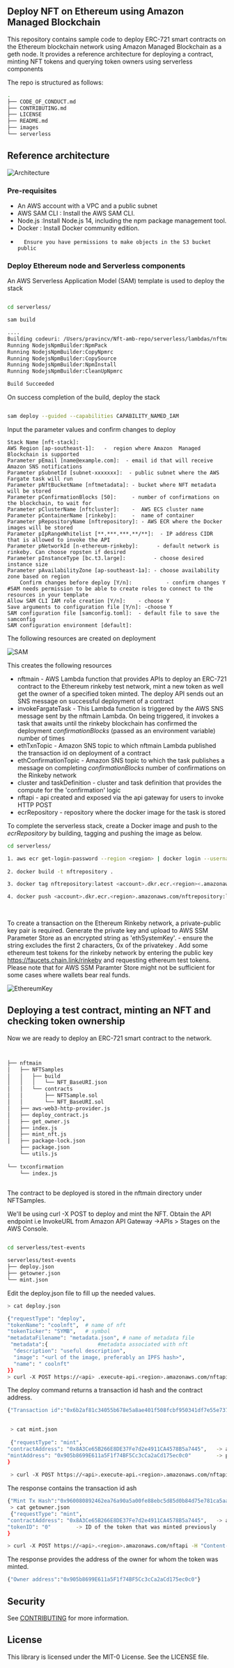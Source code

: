 ## Deploy NFT on Ethereum using Amazon Managed Blockchain

This repository contains sample code to deploy ERC-721 smart contracts on the Ethereum blockchain network using Amazon Managed Blockchain as a geth node. It provides a reference architecture for deploying a contract, minting NFT tokens and querying token owners using serverless components

The repo is structured as follows:

````bash
.
├── CODE_OF_CONDUCT.md
├── CONTRIBUTING.md
├── LICENSE
├── README.md
├── images
└── serverless

   ````
   
## Reference architecture 

![Architecture](./images/arch800x400.png)

### Pre-requisites

-	An AWS account with a VPC and a public subnet
-	AWS SAM CLI : Install the AWS SAM CLI.
-	Node.js :Install Node.js 14, including the npm package management tool.
-	Docker : Install Docker community edition.
-       Ensure you have permissions to make objects in the S3 bucket public

### Deploy Ethereum node and Serverless components

An AWS Serverless Application Model (SAM) template is used to deploy the stack

````bash

cd serverless/

sam build

....
Building codeuri: /Users/pravincv/Nft-amb-repo/serverless/lambdas/nftmain runtime: nodejs14.x metadata: {} architecture: x86_64 functions: ['nftmain']
Running NodejsNpmBuilder:NpmPack
Running NodejsNpmBuilder:CopyNpmrc
Running NodejsNpmBuilder:CopySource
Running NodejsNpmBuilder:NpmInstall
Running NodejsNpmBuilder:CleanUpNpmrc

Build Succeeded

```` 

On success completion of the build, deploy the stack 

````bash

sam deploy --guided --capabilities CAPABILITY_NAMED_IAM
````

Input the parameter values and confirm changes to deploy

	Stack Name [nft-stack]:       
	AWS Region [ap-southeast-1]:   -  region where Amazon  Managed Blockchain is supported
	Parameter pEmail [name@example.com]:  - email id that will receive Amazon SNS notifications 
	Parameter pSubnetId [subnet-xxxxxxx]:  - public subnet where the AWS Fargate task will run
	Parameter pNftBucketName [nftmetadata]: - bucket where NFT metadata will be stored
	Parameter pConfirmationBlocks [50]:     - number of confirmations on the blockchain, to wait for
	Parameter pClusterName [nftcluster]:    -  AWS ECS cluster name
	Parameter pContainerName [rinkeby]:     -  name of container
	Parameter pRepositoryName [nftrepository]: - AWS ECR where the Docker images will be stored
	Parameter pIpRangeWhitelist [**.***.***.**/**]:  - IP address CIDR that is allowed to invoke the API
	Parameter pNetworkId [n-ethereum-rinkeby]:      - default network is rinkeby. Can choose ropsten if desired
	Parameter pInstanceType [bc.t3.large]:         - choose desired instance size
	Parameter pAvailabilityZone [ap-southeast-1a]: - choose availability zone based on region
      	Confirm changes before deploy [Y/n]:           - confirm changes Y
	#SAM needs permission to be able to create roles to connect to the resources in your template
	Allow SAM CLI IAM role creation [Y/n]:    - choose Y
	Save arguments to configuration file [Y/n]: -choose Y
	SAM configuration file [samconfig.toml]:  - default file to save the samconfig
	SAM configuration environment [default]:   



The following resources are created on deployment

![SAM](./images/sam800x400.png)



This creates the following resources

* nftmain  -  AWS Lambda function that provides APIs to  deploy an ERC-721 contract to the Ethereum  rinkeby test network, mint a new token as well get the owner of a specified token minted. The deploy API sends out an SNS message on successful deployment of a contract
 * invokeFargateTask   - This Lambda function  is triggered by the AWS SNS message sent by the nftmain Lambda. On being triggered, it invokes a  task that awaits until the rinkeby blockchain has confirmed the deployment _confirmationBlocks_ (passed as an environment variable)  number of times
 * ethTxnTopic -  Amazon SNS topic to which nftmain Lambda published the transaction id on deployment of a contract 
 * ethConfirmationTopic  - Amazon SNS topic to which the  task publishes a message on completing  _confirmationBlocks_ number of confirmations on the Rinkeby network
 * cluster and taskDefinition -  cluster and task definition that provides the compute for the 'confirmation' logic
 * nftapi - api created and exposed via the  api gateway for users to invoke  HTTP POST 
 * ecrRepository - repository where the docker image for the  task is stored


To complete the serverless stack, create a Docker image and push to the _ecrRepository_ by building, tagging and pushing the image as below.

````bash
cd serverless/

1. aws ecr get-login-password --region <region> | docker login --username AWS --password-stdin <account id>.dkr.ecr.<region>.amazonaws.com
    
2. docker build -t nftrepository .

3. docker tag nftrepository:latest <account>.dkr.ecr.<region><.amazonaws.com/nftrepository:latest

4. docker push <account>.dkr.ecr.<region>.amazonaws.com/nftrepository:latest
    
    
  ````

To create a transaction on the Ethereum Rinkeby network, a private-public key pair is required. Generate the private key and upload to AWS SSM Parameter Store  as an encrypted string as 'ethSystemKey'. - ensure the string excludes the first 2 characters, 0x of the privatekey . Add some ethereum test tokens for the rinkeby network by entering the public key https://faucets.chain.link/rinkeby  and requesting ethereum test tokens. Please note that for AWS SSM Paramter Store might not be sufficient for some cases where wallets bear real funds.


![EthereumKey](./images/eth800x400.png)
## Deploying a test contract, minting an NFT and checking token ownership

Now we are ready to deploy an ERC-721 smart contract to the network.

```` bash


├── nftmain
│   ├── NFTSamples
│   │   ├── build
│   │   │   └── NFT_BaseURI.json
│   │   └── contracts
│   │       ├── NFTSample.sol
│   │       └── NFT_BaseURI.sol
│   ├── aws-web3-http-provider.js
│   ├── deploy_contract.js
│   ├── get_owner.js
│   ├── index.js
│   ├── mint_nft.js
│   ├── package-lock.json
    ├── package.json
    └── utils.js
    
└── txconfirmation
    └── index.js
    
   ````
   The contract to be deployed  is stored in the nftmain directory under NFTSamples.
   
  We'll be using curl -X POST to deploy and mint the NFT. Obtain the API endpoint i.e InvokeURL from  Amazon API Gateway ->APIs > Stages on the AWS Console.
   
   ````bash
 
cd serverless/test-events 

serverless/test-events
├── deploy.json
├── getowner.json
└── mint.json
 ````
Edit the deploy.json file to fill up the needed values.

```` bash
> cat deploy.json

{"requestType": "deploy",
"tokenName": "coolnft",  # name of nft
"tokenTicker": "SYMB",   # symbol
"metadataFilename": "metadata.json", # name of metadata file
 "metadata":{                #metadata associated with nft
  "description": "useful description",     
  "image": "<url of the image, preferably an IPFS hash>",
  "name": " coolnft"
}}
> curl -X POST https://<api> .execute-api.<region>.amazonaws.com/nftapi -H "Content-Type: application/json" -d @deploy.json
````

The deploy command returns a transaction id hash  and the contract address.

````bash
{"Transaction id":"0x6b2af81c34055b678e5a8ae401f508fcbf950341df7e55e7372e80f75faf8afc","ContractAddress":"0x8A3Ce65B266E8DE37Fe7d2e4911CA4578B5a7445"
   

 > cat mint.json
 
 {"requestType": "mint",
"contractAddress": "0x8A3Ce65B266E8DE37Fe7d2e4911CA4578B5a7445",   -> address of the contract address of the deployed contract
"mintAddress": "0x905b8699E611a5F1f74BF5Cc3cCa2aCd175ec0c0"        -> public key of any another wallet/address
}
 
 > curl -X POST https://<api>.execute-api.<region>.amazonaws.com/nftapi -H "Content-Type: application/json" -d @mint.json
```` 
 The response contains the transaction id  ash

````bash 
{"Mint Tx Hash":"0x960080892462ea76a90a5a00fe88ebc5d85d0b84d75e781ca5aa14e5829a0a14"}
 > cat getowner.json
 {"requestType": "mint",
"contractAddress": "0x8A3Ce65B266E8DE37Fe7d2e4911CA4578B5a7445",   -> address of the contract address of the deployed contract
"tokenID": "0"        -> ID of the token that was minted previously
}

> curl -X POST https://<api>.<region>.amazonaws.com/nftapi -H "Content-Type: application/json" -d @getowner.json
````
The response provides the address of the owner for whom the token was minted.
````bash
{"Owner address":"0x905b8699E611a5F1f74BF5Cc3cCa2aCd175ec0c0"}
````

## Security

See [CONTRIBUTING](CONTRIBUTING.md#security-issue-notifications) for more information.

## License

This library is licensed under the MIT-0 License. See the LICENSE file.

